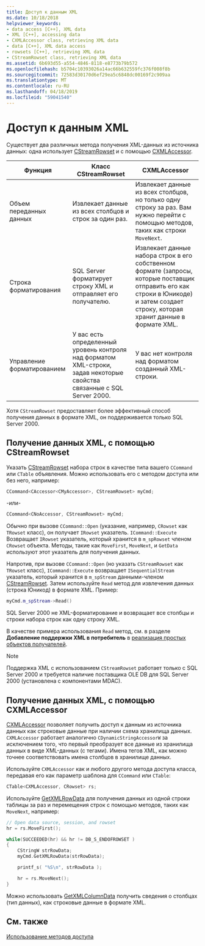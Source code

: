 ```yaml
---
title: Доступ к данным XML
ms.date: 10/18/2018
helpviewer_keywords:
- data access [C++], XML data
- XML [C++], accessing data
- CXMLAccessor class, retrieving XML data
- data [C++], XML data access
- rowsets [C++], retrieving XML data
- CStreamRowset class, retrieving XML data
ms.assetid: 6b693d55-a554-4846-8118-e8773b79b572
ms.openlocfilehash: b5704c10393026a14ac66b632559fc376f008f8b
ms.sourcegitcommit: 72583d30170d6ef29ea5c6848dc00169f2c909aa
ms.translationtype: MT
ms.contentlocale: ru-RU
ms.lasthandoff: 04/18/2019
ms.locfileid: "59041540"
---
```

# <a name="accessing-xml-data"></a>Доступ к данным XML

Существует два различных метода получения XML-данных из источника данных: одна использует [CStreamRowset](../../data/oledb/cstreamrowset-class.md) и с помощью [CXMLAccessor](../../data/oledb/cxmlaccessor-class.md).

|Функция|Класс CStreamRowset|CXMLAccessor|
|-------------------|-------------------|------------------|
|Объем переданных данных|Извлекает данные из всех столбцов и строк за один раз.|Извлекает данные из всех столбцов, но только одну строку за раз. Вам нужно перейти с помощью методов, таких как строки `MoveNext`.|
|Строка форматирования|SQL Server форматирует строку XML и отправляет его получателю.|Извлекает данные набора строк в его собственном формате (запросы, которые поставщик отправить его как строки в Юникоде) и затем создает строку, которая хранит данные в формате XML.|
|Управление форматированием|У вас есть определенный уровень контроля над форматом XML-строки, задав некоторые свойства связанные с SQL Server 2000.|У вас нет контроля над форматом созданный XML-строки.|

Хотя `CStreamRowset` предоставляет более эффективный способ получения данных в формате XML, он поддерживается только SQL Server 2000.

## <a name="retrieving-xml-data-using-cstreamrowset"></a>Получение данных XML, с помощью CStreamRowset

Указать [CStreamRowset](../../data/oledb/cstreamrowset-class.md) набора строк в качестве типа вашего `CCommand` или `CTable` объявления. Можно использовать его с методом доступа или без него, например:

```cpp
CCommand<CAccessor<CMyAccessor>, CStreamRowset> myCmd;
```

-или-

```cpp
CCommand<CNoAccessor, CStreamRowset> myCmd;
```

Обычно при вызове `CCommand::Open` (указание, например, `CRowset` как `TRowset` класс), он получает `IRowset` указатель. `ICommand::Execute` Возвращает `IRowset` указатель, который хранится в `m_spRowset` членом `CRowset` объекта. Методы, такие как `MoveFirst`, `MoveNext`, и `GetData` используют этот указатель для получения данных.

Напротив, при вызове `CCommand::Open` (но указать `CStreamRowset` как `TRowset` класс), `ICommand::Execute` возвращает `ISequentialStream` указатель, который хранится в `m_spStream` данными-членом [CStreamRowset](../../data/oledb/cstreamrowset-class.md). Затем используйте `Read` метод для извлечения данных (строка Юникод) в формате XML. Пример:

```cpp
myCmd.m_spStream->Read()
```

SQL Server 2000 не XML-форматирование и возвращает все столбцы и строки набора строк как одну строку XML.

В качестве примера использования `Read` метод, см. в разделе **Добавление поддержки XML в потребитель** в [реализация простых объектов получателей](../../data/oledb/implementing-a-simple-consumer.md).

> [!NOTE]
> Поддержка XML с использованием `CStreamRowset` работает только с SQL Server 2000 и требуется наличие поставщика OLE DB для SQL Server 2000 (установлена с компонентами MDAC).

## <a name="retrieving-xml-data-using-cxmlaccessor"></a>Получение данных XML, с помощью CXMLAccessor

[CXMLAccessor](../../data/oledb/cxmlaccessor-class.md) позволяет получить доступ к данным из источника данных как строковые данные при наличии схема хранилища данных. `CXMLAccessor` работает аналогично `CDynamicStringAccessorW` за исключением того, что первый преобразует все данные из хранилища данных в виде XML-данных (с тегами). Имена тегов XML, как можно точнее соответствовать имена столбцов в хранилище данных.

Используйте `CXMLAccessor` как и любого другого метода доступа класса, передавая его как параметр шаблона для `CCommand` или `CTable`:

```cpp
CTable<CXMLAccessor, CRowset> rs;
```

Используйте [GetXMLRowData](../../data/oledb/cxmlaccessor-getxmlrowdata.md) для получения данных из одной строки таблицы за раз и перемещения строк с помощью методов, таких как `MoveNext`, например:

```cpp
// Open data source, session, and rowset
hr = rs.MoveFirst();

while(SUCCEEDED(hr) && hr != DB_S_ENDOFROWSET )
{
    CStringW strRowData;
    myCmd.GetXMLRowData(strRowData);

    printf_s( "%S\n", strRowData );

    hr = rs.MoveNext();
}
```

Можно использовать [GetXMLColumnData](../../data/oledb/cxmlaccessor-getxmlcolumndata.md) получить сведения о столбцах (тип данных), как строковые данные в формате XML.

## <a name="see-also"></a>См. также

[Использование методов доступа](../../data/oledb/using-accessors.md)